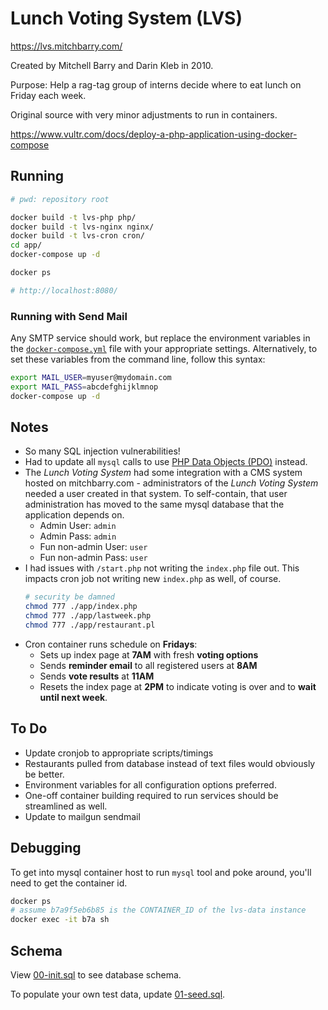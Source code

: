 # Lunch Voting System (LVS)

https://lvs.mitchbarry.com/

Created by Mitchell Barry and Darin Kleb in 2010.

Purpose: Help a rag-tag group of interns decide where to eat lunch on Friday each week. 

Original source with very minor adjustments to run in containers.

https://www.vultr.com/docs/deploy-a-php-application-using-docker-compose

## Running

```bash
# pwd: repository root

docker build -t lvs-php php/
docker build -t lvs-nginx nginx/
docker build -t lvs-cron cron/
cd app/
docker-compose up -d

docker ps

# http://localhost:8080/
```

### Running with Send Mail

Any SMTP service should work, but replace the environment variables in the [`docker-compose.yml`](./app/docker-compose.yml) file with your appropriate settings. Alternatively, to set these variables from the command line, follow this syntax:

```bash
export MAIL_USER=myuser@mydomain.com
export MAIL_PASS=abcdefghijklmnop
docker-compose up -d
```

## Notes
- So many SQL injection vulnerabilities!
- Had to update all `mysql` calls to use [PHP Data Objects (PDO)](https://www.php.net/manual/en/book.pdo.php) instead. 
- The _Lunch Voting System_ had some integration with a CMS system hosted on mitchbarry.com - administrators of the _Lunch Voting System_ needed a user created in that system. To self-contain, that user administration has moved to the same mysql database that the application depends on. 
  - Admin User: `admin`
  - Admin Pass: `admin`
  - Fun non-admin User: `user`
  - Fun non-admin Pass: `user`
- I had issues with `/start.php` not writing the `index.php` file out. This impacts cron job not writing new `index.php` as well, of course.
  ```bash
  # security be damned
  chmod 777 ./app/index.php
  chmod 777 ./app/lastweek.php
  chmod 777 ./app/restaurant.pl
  ```
- Cron container runs schedule on **Fridays**:
  - Sets up index page at **7AM** with fresh **voting options**
  - Sends **reminder email** to all registered users at **8AM**
  - Sends **vote results** at **11AM**
  - Resets the index page at **2PM** to indicate voting is over and to **wait until next week**.

## To Do
- Update cronjob to appropriate scripts/timings
- Restaurants pulled from database instead of text files would obviously be better.
- Environment variables for all configuration options preferred.
- One-off container building required to run services should be streamlined as well.
- Update to mailgun sendmail

## Debugging

To get into mysql container host to run `mysql` tool and poke around, you'll need to get the container id. 

```bash
docker ps
# assume b7a9f5eb6b85 is the CONTAINER_ID of the lvs-data instance
docker exec -it b7a sh
```

## Schema

View [00-init.sql](./app/sql/00-init.sql) to see database schema. 

To populate your own test data, update [01-seed.sql](./app/sql/01-seed.sql).